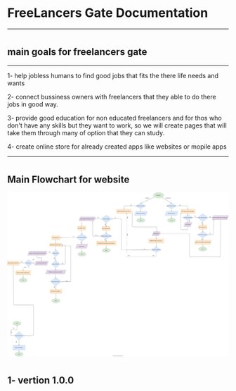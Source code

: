 FreeLancers Gate Documentation
=================
------
#
#
#
main goals for freelancers gate
---------------
----
1- help jobless humans to find good jobs that fits the there life needs and wants

2- connect bussiness owners with freelancers that they able to do there jobs in good way.

3- provide good education for non educated freelancers and for thos who don't have any skills but they want to work, so we will create pages that will take them through many of option that they can study.

4- create online store for already created apps like websites or mopile apps

-------

#
#
#

Main Flowchart for website
-------
![main](./WebsiteFlowChart/generalSiteFlowChartDesigin.dio.svg)

#
#
#
1- vertion 1.0.0
-----



